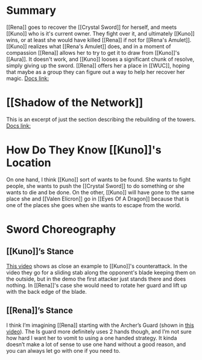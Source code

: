 # Summary
[[Rena]] goes to recover the [[Crystal Sword]] for herself, and meets [[Kuno]] who is it's current owner. They fight over it, and ultimately [[Kuno]] wins, or at least she would have killed [[Rena]] if not for [[Rena's Amulet]]. [[Kuno]] realizes what [[Rena's Amulet]] does, and in a moment of compassion [[Rena]] allows her to try to get it to draw from [[Kuno]]'s [[Aura]]. It doesn't work, and [[Kuno]] looses a significant chunk of resolve, simply giving up the sword. [[Rena]] offers her a place in [[WUC]], hoping that maybe as a group they can figure out a way to help her recover her magic.
[Docs link:](https://docs.google.com/document/d/1smLVaj7k_BHSnls9QPn7E2WtRxlanmxpHdG1aAXHXjY/edit?tab=t.0)
# [[Shadow of the Network]]
This is an excerpt of just the section describing the rebuilding of the towers.
[Docs link:](https://docs.google.com/document/d/1ZqIqqDSNyl-6HU1lQBHUf_W6RtbWUMb9_KnCWz0IKVY/edit?usp=sharing)
# How Do They Know [[Kuno]]'s Location
On one hand, I think [[Kuno]] sort of wants to be found. She wants to fight people, she wants to push the [[Crystal Sword]] to do something or she wants to die and be done.
On the other, [[Kuno]] will have gone to the same place she and [[Valen Elicron]] go in [[Eyes Of A Dragon]] because that is one of the places she goes when she wants to escape from the world.
# Sword Choreography
## [[Kuno]]’s Stance
[This video](https://youtu.be/DvfbHe_xnVM?t=86) shows as close an example to [[Kuno]]'s counterattack. In the video they go for a sliding stab along the opponent's blade keeping them on the outside, but in the demo the first attacker just stands there and does nothing. In [[Rena]]'s case she would need to rotate her guard and lift up with the back edge of the blade.

## [[Rena]]’s Stance
I think I’m imagining [[Rena]] starting with the Archer’s Guard (shown in [this video](https://youtu.be/ibWNxM9Q7Ro?si=DophfoYtn0Wr5Q6h)). The
Is guard more definitely uses 2 hands though, and I’m not sure how hard I want her to vomit to using a one handed strategy. It kinda doesn’t make a lot of sense to use one hand without a good reason, and you can always let go with one if you need to.